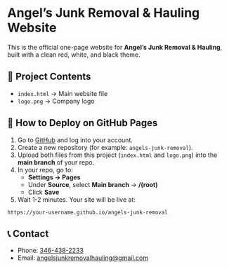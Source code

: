 # Angel’s Junk Removal & Hauling Website

This is the official one-page website for **Angel’s Junk Removal & Hauling**, built with a clean red, white, and black theme.

## 📂 Project Contents
- `index.html` → Main website file
- `logo.png` → Company logo

## 🚀 How to Deploy on GitHub Pages

1. Go to [GitHub](https://github.com) and log into your account.
2. Create a new repository (for example: `angels-junk-removal`).
3. Upload both files from this project (`index.html` and `logo.png`) into the **main branch** of your repo.
4. In your repo, go to:
   - **Settings → Pages**
   - Under **Source**, select **Main branch** → **/(root)**
   - Click **Save**
5. Wait 1-2 minutes. Your site will be live at:

```
https://your-username.github.io/angels-junk-removal
```

## 📞 Contact
- Phone: [346-438-2233](tel:+13464382233)
- Email: [angelsjunkremovalhauling@gmail.com](mailto:angelsjunkremovalhauling@gmail.com)
